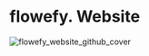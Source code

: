 # flowefy. Website

![flowefy_website_github_cover](https://github.com/user-attachments/assets/66081bc4-6ec6-4075-a1cc-c7587a159b52)
